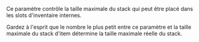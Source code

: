 Ce paramètre contrôle la taille maximale du stack qui peut être placé dans les slots d'inventaire internes.

Gardez à l'esprit que le nombre le plus petit entre ce paramètre et la taille maximale du stack d'item
détermine la taille maximale réelle du stack.